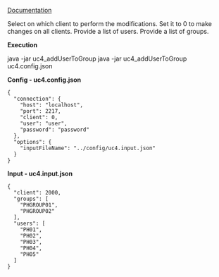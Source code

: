 [Documentation](https://docs.pistawecki.com)

Select on which client to perform the modifications. Set it to 0 to make changes on all clients.
Provide a list of users.
Provide a list of groups.


**Execution**

java -jar uc4_addUserToGroup
java -jar uc4_addUserToGroup uc4.config.json

**Config - uc4.config.json**
```
{
  "connection": {
    "host": "localhost",
    "port": 2217,
    "client": 0,
    "user": "user",
    "password": "password"
  },
  "options": {
    "inputFileName": "../config/uc4.input.json"
  }
}
```
**Input - uc4.input.json**
```
{
  "client": 2000,
  "groups": [
    "PHGROUP01",
    "PHGROUP02"
  ],
  "users": [
    "PH01",
    "PH02",
    "PH03",
    "PH04",
    "PH05"
  ]
}
```